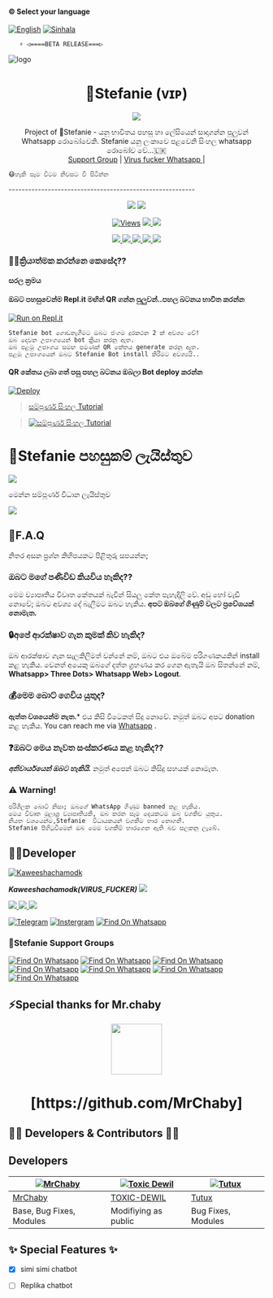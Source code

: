 

#### © Select your language
  [![English](https://img.shields.io/badge/Select-English-red.svg)](https://github.com/Kaweeshachamodk/blob/main/README-SI.md)
  [![Sinhala](https://img.shields.io/badge/Select-Sinhala-green.svg)](https://github.com/Kaweeshachamodk/blob/main/README.md)
              
       ⚡ ◁====BETA RELEASE===▷
![logo](https://telegra.ph/file/0edc0f3917fde20a7990a.jpg)
<h1 align="center"><b> 🧚Stefanie (ᴠɪᴘ) </b></h1>

</p>
             
<p align="center">
  <img src="https://readme-typing-svg.herokuapp.com/?lines=Welcome+to+Stefanie+Beta&font=Fira%20Code&center=true&width=380&height=50">
</p>
</a>
<p align="center">
    Project of  🧚Stefanie - යනු භාවිතය පහසු හා ලේසියෙන් සාදාගන්න පුලුවන් Whatsapp රොබෝවෙකි. Stefanie යනු ලංකාවෙ පළවෙනි සිංහල whatsapp රොබෝව වේ...🇱🇰
    <br>
        <a href="https://chat.whatsapp.com/KlpSnFrspoaEu2kRrjx8v4">Support Group</a> |
        <a href="https://wa.me/message/YGTQBCHLAUYIL1">Virus fucker Whatsapp </a> |
       
        
    😷හැකි සෑම විටම නිවසට වී සිටින්න
</p>
---------------------------------------------------------
<p align="center">
  <a href="https://github.com/Kaweeshachamodk/STEFANIE-V5.2-BETA">
    <img src="https://img.shields.io/docker/pulls/fusuf/whatsasena?style=flat-square"/></a>
  
  </a>
  <a href="https://github.com/Kaweeshachamodk/STEFANIE-V5.2-BETA">
    <img src="https://img.shields.io/docker/image-size/fusuf/whatsasena?style=flat-square">
    
  </a>
</p>

<p align="center">
  <a href="https://github.com/Kaweeshachamodk/STEFANIE-V5.2-BETA">
    <img src="https://hits.seeyoufarm.com/api/count/incr/badge.svg?url=https%3A%2F%2Fgithub.com%2Fxneon2%2FHashzi-X&count_bg=%2379C83D&title_bg=%23555555&icon=gitpod.svg&icon_color=%23E7E7E7&title=Views&edge_flat=false" alt="Views"/></a>
  
  </a>
  <a href="https://github.com/Kaweeshachamodk/STEFANIE-V5.2-BETA/fork">
    <img src="https://img.shields.io/github/forks/xneon2/Hashzi-X?label=Fork&style=social">
    
  </a>
  <a href="https://github.com/Kaweeshachamodk/STEFANIE-V5.2-BETA/stargazers">
    <img src="https://img.shields.io/github/stars/xneon2/Hashzi-X?style=social">
  </a>
</p>

<p align="center">
  <a href="httsp://gi">
    <img src="https://img.shields.io/github/repo-size/phaticusthiccy/WhatsAsenaDuplicated?color=purple&label=Repo%20Boyutu&style=plastic">

  </a>
  <a href="https://github.com/phaticusthiccy/WhatsAsenaDuplicated/blob/master/LICENSE">
    <img src="https://img.shields.io/github/license/phaticusthiccy/WhatsAsenaDuplicated?color=purple&label=License&style=plastic">

  </a>
  <a href="https://github.com/phaticusthiccy/WhatsAsenaDuplicated">
    <img src="https://img.shields.io/github/languages/top/phaticusthiccy/WhatsAsenaDuplicated?color=purple&label=Javascript&style=plastic">

  </a>
  <a href="https://github.com/phaticusthiccy">
    <img src="https://img.shields.io/static/v1?label=Author&message=Neotro%20X&color=purple&style=plastic">

  </a>
  <a href="https://wa.me/94786598862">
    <img src="https://img.shields.io/badge/Contact%20Me%20On%20Whatsapp-Teenuh%20AX%20-purple&style=plastic">

  </a>
</p>

### 👩‍🦰ක්‍රියාත්මක කරන්නෙ කෙසේද??

#### සරල ක්‍රමය

#### ඔබට පහසුවෙන්ම Repl.it මඟින් QR ගන්න පුලුවන්..පහල  බටනය භාවිත කරන්න
[![Run on Repl.it](https://repl.it/badge/github/quiec/whatsasena)](https://replit.com/@Kaweeshachamodk/STEFANIE-BETA-NEW-2?v=1)
```
Stefanie bot ගොඩනැගීමට ඔබට ජංගම දුරකථන 2 ක් අවශ්‍ය වේ!
ඔබ දෙවන උපාංගයෙන් bot ක්‍රියා කරනු ඇත. 
ඔබ පළමු උපාංගය සමඟ පමණක් QR කේතය generate කරනු ඇත.
පළමු උපාංගයෙන් ඔබට Stefanie Bot install කිරීමට අවශ්‍යයි..
```
#### QR කේතය ලබා ගත් පසු පහල බටනය ඔබලා Bot deploy කරන්න
[![Deploy](https://www.herokucdn.com/deploy/button.svg)](https://heroku.com/deploy?template=https://github.com/Kaweeshachamodk/STEFANIE-V5.2-BETA)


> [සම්පූර්ණ සිංහල Tutorial](https://youtu.be/sEtocRRzTno)

> [![සම්පූර්ණ සිංහල Tutorial](https://telegra.ph/file/c32d74b7afc8ffe2e7fef.png)](https://youtu.be/sEtocRRzTno)

# 🚀Stefanie පහසුකම් ලැයිස්තුව

<a href="https://gist.github.com/xneon2/ff9aa739e8c1399d05c79db1dab9ee4c">
    <img src="https://img.shields.io/badge/Click%20here-purple&style=plastic">
  
  </a>

මෙන්න සම්පූර්ණ විධාන ලැයිස්තුව

<a href="https://gist.github.com/xneon2/61e9205076afa540fc1d5f7a6f467bd1">
    <img src="https://img.shields.io/badge/Click%20here-purple&style=plastic">

  </a>

## 🚀F.A.Q
නිතර අසන ප්‍රශ්න කිහිපයකට පිළිතුරු සපයන්න;

### ඔබට මගේ පණිවිඩ කියවිය හැකිද??
මෙම ව්‍යාපෘතිය විවෘත කේතයක් බැවින් සියලු කේත පැහැදිලි වේ. අඩු හෝ වැඩි නොවේ; ඔබට අවශ්‍ය දේ බැලීමට ඔබට හැකිය. **අපට ඔබගේ ගිණුම් වලට ප්‍රවේශයක් නොමැත.**

### 🔒අපේ ආරක්ෂාව ගැන කුමක් කිව හැකිද?
ඔබ ආරක්ෂාව ගැන සැලකිලිමත් වන්නේ නම්, ඔබට එය ඔබේම පරිගණකයකින් install කළ හැකිය. වෙනත් අයෙකු ඔබගේ දත්ත ග්‍රහණය කර ගෙන ඇතැයි ඔබ සිතන්නේ නම්, **Whatsapp> Three Dots> Whatsapp Web> Logout**.

### 💰මෙම බොට් ගෙවිය යුතුද?
**ඇත්ත වශයෙන්ම නැත.*** එය කිසි විටෙකත් සිදු නොවේ. නමුත් ඔබට අපට donation කළ හැකිය. You can reach me via [Whatsapp](https://wa.me/message/YGTQBCHLAUYIL1) .

### ❓ඔබට මෙය නැවත සංස්කරණය කළ හැකිද??
***අනිවාර්යයෙන් ඔබට හැකියි.*** නමුත් අපෙන් ඔබට කිසිදු සහයක් නොමැත.

### ⚠️ Warning! 
```
පරිශීලක බොට් නිසා; ඔබගේ WhatsApp ගිණුම banned කළ හැකිය.
මෙය විවෘත මූලාශ්‍ර ව්‍යාපෘතියකි, ඔබ කරන සෑම දෙයකටම ඔබ වගකිව යුතුය. 
නියත වශයෙන්ම,Stefanie  විධායකයන් වගකීම භාර නොගනී.
Stefanie පිහිටුවීමෙන් ඔබ මෙම වගකීම් භාරගෙන ඇති බව සලකනු ලැබේ.
```

## 👨‍💻Developer

[![Kaweeshachamodk](https://github.com/Kaweeshachamodk.png?size=100)](https://https://youtu.be/mcEeIspWOpY)

 ***Kaweeshachamodk(VIRUS_FUCKER)***
<a href="https://wa.me/message/YGTQBCHLAUYIL1">
    <img src="https://img.shields.io/badge/FindOn%20whatsapp-purple&style=plastic">
  
  </a>

<a href="https://wa.me/message/YGTQBCHLAUYIL1">
    <img src="https://img.shields.io/badge/FindOn%20Whatsapp-purple&style=plastic">
  
  </a>

<a href="https://wa.me/message/YGTQBCHLAUYIL1">
    <img src="https://img.shields.io/badge/FindOn%20Whatsapp-purple&style=plastic">
  
  </a>

<a href="https://wa.me/message/YGTQBCHLAUYIL1">
    <img src="https://img.shields.io/badge/FindOn%20Whatsapp-purple&style=plastic">
  
  </a>

[![Telegram](https://img.shields.io/badge/FindOn-Telegram-green.svg)](https://t.me/@kaweesha)
[![Instergram](https://img.shields.io/badge/FindOn-Instergram-green.svg)](kaweesha)
[![Find On Whatsapp ](https://img.shields.io/badge/Findon-whatsapp-red.svg)](https://wa.me/message/YGTQBCHLAUYIL1)


### 📑Stefanie Support Groups

[![Find On Whatsapp ](https://img.shields.io/badge/Stefanie-Plugins-red.svg)](https://chat.whatsapp.com/BnjLaEOiiruJ6m1Rz4V04p)
[![Find On Whatsapp ](https://img.shields.io/badge/Stefanie-Support01-blue.svg)](https://chat.whatsapp.com/KlpSnFrspoaEu2kRrjx8v4)
[![Find On Whatsapp ](https://img.shields.io/badge/Stefanie-Support02-blue.svg)](https://chat.whatsapp.com/KlpSnFrspoaEu2kRrjx8v4)
[![Find On Whatsapp ](https://img.shields.io/badge/Stefanie-Support03-blue.svg)](https://chat.whatsapp.com/KlpSnFrspoaEu2kRrjx8v4)
[![Find On Whatsapp ](https://img.shields.io/badge/Stefanie-News01-purple.svg)](https://chat.whatsapp.com/FrZ2w8bgWnQI1hRhzZecbf)
[![Find On Whatsapp ](https://img.shields.io/badge/Stefanie-News02-purple.svg)](https://chat.whatsapp.com/KlpSnFrspoaEu2kRrjx8v4)
[![Find On Whatsapp ](https://img.shields.io/badge/Stefanie-News03-purple.svg)](https://chat.whatsapp.com/KlpSnFrspoaEu2kRrjx8v4)
## ⚡Special thanks for Mr.chaby

  <div align="center">

  <img src="https://telegra.ph/file/43671afb59b0578ad4a46.jpg" width="100" height="100">

  <h1>[https://github.com/MrChaby]</h1>

</div>
 
 
## 👨‍💻 Developers & Contributors 👨‍💻

## Developers
  <div align="center">
    
  [![MrChaby](https://github.com/MrChaby.png?size=100)](https://github.com/MrChaby) |  [![Toxic Dewil](https://github.com/TOXIC-DEVIL.png?size=100)](https://github.com/TOXIC-DEVIL) | [![Tutux](https://github.com/Tutux1.png?size=100)](https://github.com/Tutux1) 
----|----|----
[MrChaby](https://github.com/MrChaby)  | [TOXIC-DEWIL](https://github.com/TOXIC-DEVIL) | [Tutux](https://github.com/Tutux1)
Base, Bug Fixes, Modules | Modifiying  as   public | Bug Fixes, Modules
  </div>


 


## ✨ Special Features ✨

- [x] simi simi chatbot

- [ ] Replika chatbot



